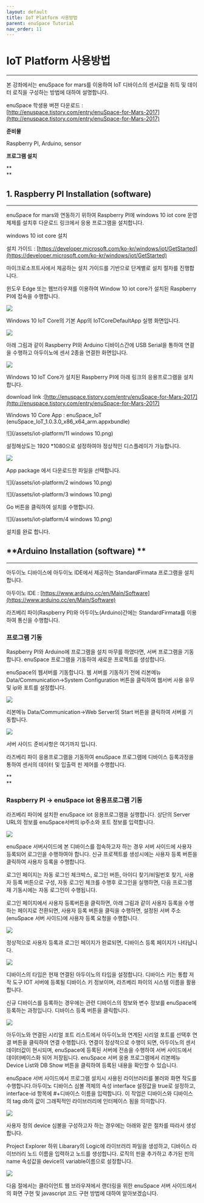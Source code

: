 ```yaml
---
layout: default
title: IoT Platform 사용방법
parent: enuSpace Tutorial
nav_order: 11
---
```


# **IoT Platform 사용방법**

---

본 강좌에서는 enuSpace for mars를 이용하여 IoT 디바이스의 센서값을 취득 및 데이터 로직을 구성하는 방법에 대하여 설명합니다.

enuSpace 학생용 버젼 다운로드 : [http://enuspace.tistory.com/entry/enuSpace-for-Mars-2017](http://enuspace.tistory.com/entry/enuSpace-for-Mars-2017)

**준비물**

Raspberry PI, Arduino, sensor

**프로그램 설치**

**    
**

## **1. Raspberry PI Installation \(software\)**

---

enuSpace for mars와 연동하기 위하여 Raspberry PI에 windows 10 iot core 운영체제를 설치후 다운로드 링크에서 응용 프로그램을 설치합니다.

windows 10 iot core 설치

설치 가이드 : [https://developer.microsoft.com/ko-kr/windows/iot/GetStarted](https://developer.microsoft.com/ko-kr/windows/iot/GetStarted)

마이크로소프트사에서 제공하는 설치 가이드를 기반으로 단계별로 설치 절차를 진행합니다.

윈도우 Edge 또는 웹브라우져를 이용하여 Window 10 iot core가 설치된 Raspberry PI에 접속을 수행합니다.

![](/assets/iot-platform/iot1.png)

Windows 10 IoT Core의 기본 App의 IoTCoreDefaultApp 실행 화면입니다.

![](/assets/iot-platform/iot2.png)

아래 그림과 같이 Raspberry PI와 Arduino 디바이스간에 USB Serial을 통하여 연결을 수행하고 아두이노에 센서 2종을 연결한 화면입니다.

![](/assets/iot-platform/iot3.png)

Windows 10 IoT Core가 설치된 Raspberry PI에 아래 링크의 응용프로그램을 설치합니다.

download link :[http://enuspace.tistory.com/entry/enuSpace-for-Mars-2017](http://enuspace.tistory.com/entry/enuSpace-for-Mars-2017)

Windows 10 Core App : enuSpace\_IoT \(enuSpace\_IoT\_1.0.3.0\_x86\_x64\_arm.appxbundle\)

![](/assets/iot-platform/11 windows 10.png)

설정해상도는 1920 \*1080으로 설정하여야 정상적인 디스플레이가 가능합니다.

![](/assets/iot-platform/1_windows_10.png)

App package 에서 다운로드한 파일을 선택합니다.

![](/assets/iot-platform/2 windows 10.png)

![](/assets/iot-platform/3 windows 10.png)

Go 버튼을 클릭하여 설치를 수행합니다.

![](/assets/iot-platform/4 windows 10.png)

설치를 완료 합니다.



## **Arduino Installation \(software\) **

---

아두이노 디바이스에 아두이노 IDE에서 제공하는 StandardFirmata 프로그램을 설치합니다.

아두이노 IDE : [https://www.arduino.cc/en/Main/Software](https://www.arduino.cc/en/Main/Software)

라즈베리 파이\(Raspberry PI\)와 아두이노\(Arduino\)간에는 StandardFirmata를 이용하여 통신을 수행합니다.

### **프로그램 기동**

Raspberry PI와 Arduino에 프로그램을 설치 마무를 하였다면, 서버 프로그램을 기동합니다. enuSpace 프로그램을 기동하여 새로운 프로젝트를 생성합니다.

enuSpace의 웹서버를 기동합니다. 웹 서버를 기동하기 전에 리본메뉴 Data/Communication-&gt;System Configuration 버튼을 클릭하여 웹서버 사용 유무 및 ip와 포트를 설정합니다.

![](/assets/iot-platform/iot4.png)

리본메뉴 Data/Communication-&gt;Web Server의 Start 버튼을 클릭하여 서버를 기동합니다.

![](/assets/iot-platform/web_server.png)

서버 사이드 준비사항은 여기까지 입니다.

라즈베리 파이 응용프로그램을 기동하여 enuSpace 프로그램에 디바이스 등록과정을 통하여 센서의 데이터 및 입출력 핀 제어를 수행합니다.

**    
**

### **Raspberry PI -&gt; enuSpace iot 응용프로그램 기동**

라즈베리 파이에 설치한 enuSpace iot 응용프로그램을 실행합니다. 상단의 Server URL의 정보를 enuSpace서버의 ip주소와 포트 정보를 입력합니다.

![](/assets/iot-platform/Rasp1.png)

enuSpace 서버사이드에 본 디바이스를 접속하고자 하는 경우 서버 사이드에 사용자 등록되어 로그인을 수행하여야 합니다. 신규 프로젝트를 생성시에는 사용자 등록 버튼을 클릭하여 사용자 등록을 수행합니다.

로그인 페이지는 자동 로그인 체크박스, 로그인 버튼, 아이디 찾기/비밀번호 찾기, 사용자 등록 버튼으로 구성, 자동 로그인 체크를 수행후 로그인을 실행하면, 다음 프로그램 재 기동시에는 자동 로그인이 수행됩니다.

로그인 페이지에서 사용자 등록버튼을 클릭하면, 아래 그림과 같이 사용자 등록을 수행하는 페이지로 전환되면, 사용자 등록 버튼을 클릭을 수행하면, 설정된 서버 주소\(enuSpace 서버 사이드\)에 사용자 등록 요청을 수행합니다.

![](/assets/iot-platform/iot5.png)

정상적으로 사용자 등록과 로그인 페이지가 완료되면, 디바이스 등록 페이지가 나타납니다.

![](/assets/iot-platform/iot6.png)

디바이스의 타입은 현재 연결된 아두이노의 타입을 설정합니다. 디바이스 키는 통합 저작 도구 IOT 서버에 등록될 디바이스 키 정보이며, 라즈베리 파이의 시스템 이름을 활용합니다.

신규 디바이스를 등록하는 경우에는 관련 디바이스의 정보와 변수 정보를 enuSpace에 등록하는 과정입니다. 디바이스 등록 버튼을 클릭합니다.

![](/assets/iot-platform/Rasp2.png)

아두이노와 연결된 시리얼 포트 리스트에서 아두이노와 연계된 시리얼 포트를 선택후 연결 버튼을 클릭하여 연결 수행합니다. 연결이 정상적으로 수행이 되면, 아두이노의 센서 데이터값이 현시되며, enuSpace에 등록된 서버에 전송을 수행하여 서버 사이드에서 데이터베이스화 되어 저장됩니다. enuSpace 서버 응용 프로그램에서 리본메뉴 Device List와 DB Show 버튼을 클릭하여 등록된 내용을 확인할 수 있습니다.

enuSpace 서버 사이드에서 프로그램 설치시 사용된 라이브러리를 불러와 화면 작도를 수행합니다.아두이노 디바이스 심볼 객체의 속성 interface 설정값을 true로 설정하고, interface-id 항목에 \#+디바이스 이름을 입력합니다. 이 작업은 디바이스와 디바이스의 tag db의 값이 그래픽적인 라이브러리에 인터페이스 됨을 의미합니다.

![](/assets/iot-platform/Rasp3.png)

사용자 정의 device 심볼을 구성하고자 하는 경우에는 아래와 같은 절차를 따라서 생성합니다.

Project Explorer 하위 Libarary의 Logic에 라이브러리 파일을 생성하고, 디바이스 라이브러리 노드 이름을 입력하고 노드를 생성합니다. 로직의 핀을 추가하고 추가된 핀의 name 속성값을 device의 variable이름으로 설정합니다.

![](/assets/iot-platform/Rasp4.png)

다음 절에서는 클라이언트 웹 브라우져에서 랜더링을 위한 enuSpace 서버 사이드에서의 화면 구현 및 javascript 코드 구현 방법에 대하여 알아보겠습니다.



